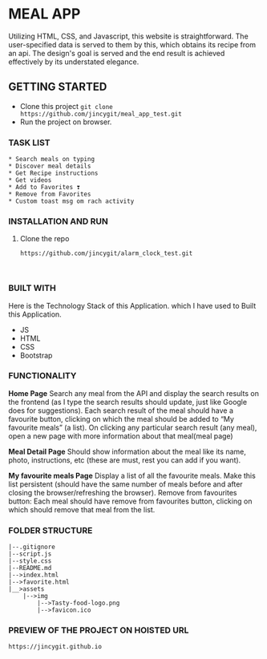 # MEAL APP

Utilizing HTML, CSS, and Javascript, this website is straightforward. The user-specified data is served to them by this, which obtains its recipe from an api. The design's goal is served and the end result is achieved effectively by its understated elegance.


## GETTING STARTED

-  Clone this project 
        `git clone https://github.com/jincygit/meal_app_test.git`
-  Run the project on browser.


### TASK LIST
```
* Search meals on typing
* Discover meal details
* Get Recipe instructions
* Get videos 
* Add to Favorites ❣️
* Remove from Favorites
* Custom toast msg om rach activity
```


### INSTALLATION AND RUN

1. Clone the repo
   ```sh
   https://github.com/jincygit/alarm_clock_test.git
   ```
   ```


### BUILT WITH

Here is the Technology Stack of this Application. which I have used to Built this Application.

-  JS
-  HTML
-  CSS
-  Bootstrap


### FUNCTIONALITY
**Home Page**
Search any meal from the API and display the search results on the frontend (as I type the search results should update, just like Google does for suggestions).
Each search result of the meal should have a favourite button, clicking on which the meal should be added to “My favourite meals” (a list).
On clicking any particular search result (any meal), open a new page with more information about that meal(meal page)


**Meal Detail Page**
Should show information about the meal like its name, photo, instructions, etc (these are must, rest you can add if you want).

**My favourite meals Page**
Display a list of all the favourite meals.
Make this list persistent (should have the same number of meals before and after closing the browser/refreshing the browser).
Remove from favourites button: Each meal should have remove from favourites button, clicking on which should remove that meal from the list.


### FOLDER STRUCTURE
    |--.gitignore
    |--script.js
    |--style.css
    |--README.md
    |-->index.html
    |-->favorite.html
    |__>assets
        |-->img
            |-->Tasty-food-logo.png
            |-->favicon.ico
        

### PREVIEW OF THE PROJECT ON HOISTED URL
    https://jincygit.github.io

    
